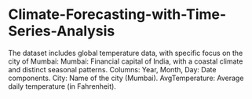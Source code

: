 # Climate-Forecasting-with-Time-Series-Analysis
The dataset includes global temperature data, with specific focus on the city of Mumbai:  Mumbai: Financial capital of India, with a coastal climate and distinct seasonal patterns.  Columns:  Year, Month, Day: Date components.  City: Name of the city (Mumbai).  AvgTemperature: Average daily temperature (in Fahrenheit).
